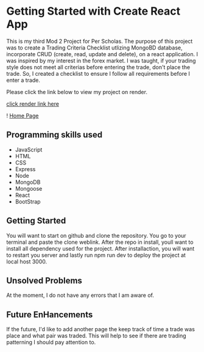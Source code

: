 # Getting Started with Create React App

This is my third Mod 2 Project for Per Scholas. The purpose of this project was to create a Trading Criteria Checklist utlizing MongoBD database, incorporate CRUD (create, read, update and delete), on a react application. I was inspired by my interest in the forex market. I was taught, if your trading style does not meet all criterias before entering the trade, don't place the trade. So, I created a checklist to ensure I follow all requirements before I enter a trade.

Please click the link below to view my project on render.

[click render link here](https://trading-criteria-checklist.onrender.com/)

! [Home Page](https://trading-criteria-checklist.onrender.com/)

## Programming skills used

- JavaScript
- HTML
- CSS
- Express
- Node
- MongoDB
- Mongoose
- React
- BootStrap

## Getting Started

You will want to start on github and clone the repository. You go to your terminal and paste the clone weblink. After the repo in install, youll want to install all dependency used for the project. After installaction, you will want to restart you server and lastly run npm run dev to deploy the project at local host 3000. 


## Unsolved Problems

At the moment, I do not have any errors that I am aware of.

## Future EnHancements

If the future, I'd like to add another page the keep track of time a trade was place and what pair was traded. This will help to see if there are trading patterning I should pay attention to. 

